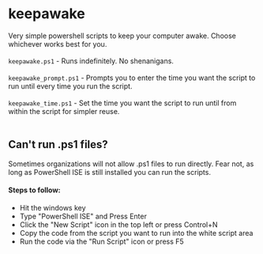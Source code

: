 # keepawake

Very simple powershell scripts to keep your computer awake. Choose whichever works best for you.<br><br>
`keepawake.ps1` - Runs indefinitely. No shenanigans. <br><br>
`keepawake_prompt.ps1` - Prompts you to enter the time you want the script to run until every time you run the script.<br><br>
`keepawake_time.ps1` - Set the time you want the script to run until from within the script for simpler reuse.<br><br>


## Can't run .ps1 files?
Sometimes organizations will not allow .ps1 files to run directly. Fear not, as long as PowerShell ISE is still installed you can run the scripts.
#### Steps to follow:
- Hit the windows key
- Type "PowerShell ISE" and Press Enter
- Click the "New Script" icon in the top left or press Control+N
- Copy the code from the script you want to run into the white script area
- Run the code via the "Run Script" icon or press F5

